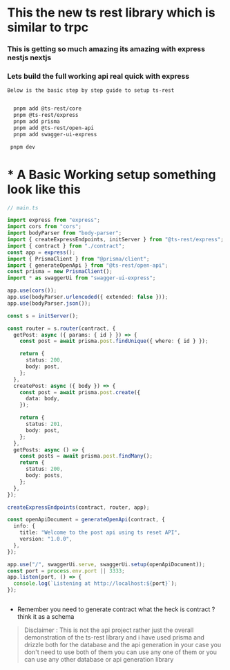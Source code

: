 # This the new ts rest library which is similar to trpc 




### This is getting so much amazing its amazing with express nestjs nextjs 

### Lets build the full working api real quick with express


`
Below is the basic step by step guide to setup ts-rest
`


```bash

  pnpm add @ts-rest/core
  pnpm @ts-rest/express 
  pnpm add prisma 
  pnpm add @ts-rest/open-api
  pnpm add swagger-ui-express

```

```bash
 pnpm dev

```


# * A Basic Working setup something look like this

```ts
// main.ts

import express from "express";
import cors from "cors";
import bodyParser from "body-parser";
import { createExpressEndpoints, initServer } from "@ts-rest/express";
import { contract } from "./contract";
const app = express();
import { PrismaClient } from "@prisma/client";
import { generateOpenApi } from "@ts-rest/open-api";
const prisma = new PrismaClient();
import * as swaggerUi from "swagger-ui-express";

app.use(cors());
app.use(bodyParser.urlencoded({ extended: false }));
app.use(bodyParser.json());

const s = initServer();

const router = s.router(contract, {
  getPost: async ({ params: { id } }) => {
    const post = await prisma.post.findUnique({ where: { id } });

    return {
      status: 200,
      body: post,
    };
  },
  createPost: async ({ body }) => {
    const post = await prisma.post.create({
      data: body,
    });

    return {
      status: 201,
      body: post,
    };
  },
  getPosts: async () => {
    const posts = await prisma.post.findMany();
    return {
      status: 200,
      body: posts,
    };
  },
});

createExpressEndpoints(contract, router, app);

const openApiDocument = generateOpenApi(contract, {
  info: {
    title: "Welcome to the post api using ts reset API",
    version: "1.0.0",
  },
});

app.use("/", swaggerUi.serve, swaggerUi.setup(openApiDocument));
const port = process.env.port || 3333;
app.listen(port, () => {
  console.log(`Listening at http://localhost:${port}`);
});



```

*  Remember you need to generate contract what the heck is contract ? think it as a schema 


<!-- How to declare disclaimer in markdown in yellow -->

> Disclaimer : This is not the api project rather just the overall demonstration of the ts-rest library and i have used prisma and drizzle both for the database and the api generation in your case you don't need to use both of them you can use any one of them or you can use any other database or api generation library